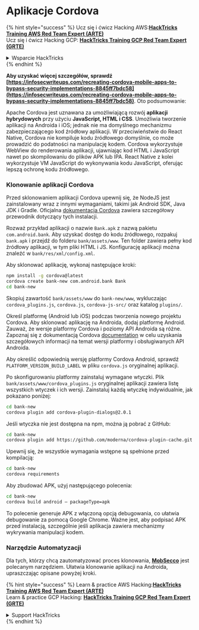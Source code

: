 # Aplikacje Cordova

{% hint style="success" %}
Ucz się i ćwicz Hacking AWS:<img src="/.gitbook/assets/arte.png" alt="" data-size="line">[**HackTricks Training AWS Red Team Expert (ARTE)**](https://training.hacktricks.xyz/courses/arte)<img src="/.gitbook/assets/arte.png" alt="" data-size="line">\
Ucz się i ćwicz Hacking GCP: <img src="/.gitbook/assets/grte.png" alt="" data-size="line">[**HackTricks Training GCP Red Team Expert (GRTE)**<img src="/.gitbook/assets/grte.png" alt="" data-size="line">](https://training.hacktricks.xyz/courses/grte)

<details>

<summary>Wsparcie HackTricks</summary>

* Sprawdź [**plany subskrypcyjne**](https://github.com/sponsors/carlospolop)!
* **Dołącz do** 💬 [**grupy Discord**](https://discord.gg/hRep4RUj7f) lub [**grupy telegramowej**](https://t.me/peass) lub **śledź** nas na **Twitterze** 🐦 [**@hacktricks\_live**](https://twitter.com/hacktricks\_live)**.**
* **Podziel się sztuczkami hackingowymi, przesyłając PR-y do** [**HackTricks**](https://github.com/carlospolop/hacktricks) i [**HackTricks Cloud**](https://github.com/carlospolop/hacktricks-cloud) repozytoriów na githubie.

</details>
{% endhint %}

**Aby uzyskać więcej szczegółów, sprawdź [https://infosecwriteups.com/recreating-cordova-mobile-apps-to-bypass-security-implementations-8845ff7bdc58](https://infosecwriteups.com/recreating-cordova-mobile-apps-to-bypass-security-implementations-8845ff7bdc58)**. Oto podsumowanie:

Apache Cordova jest uznawana za umożliwiającą rozwój **aplikacji hybrydowych** przy użyciu **JavaScript, HTML i CSS**. Umożliwia tworzenie aplikacji na Androida i iOS; jednak nie ma domyślnego mechanizmu zabezpieczającego kod źródłowy aplikacji. W przeciwieństwie do React Native, Cordova nie kompiluje kodu źródłowego domyślnie, co może prowadzić do podatności na manipulację kodem. Cordova wykorzystuje WebView do renderowania aplikacji, ujawniając kod HTML i JavaScript nawet po skompilowaniu do plików APK lub IPA. React Native z kolei wykorzystuje VM JavaScript do wykonywania kodu JavaScript, oferując lepszą ochronę kodu źródłowego.

### Klonowanie aplikacji Cordova

Przed sklonowaniem aplikacji Cordova upewnij się, że NodeJS jest zainstalowany wraz z innymi wymaganiami, takimi jak Android SDK, Java JDK i Gradle. Oficjalna [dokumentacja Cordova](https://cordova.apache.org/docs/en/11.x/guide/cli/#install-pre-requisites-for-building) zawiera szczegółowy przewodnik dotyczący tych instalacji.

Rozważ przykład aplikacji o nazwie `Bank.apk` z nazwą pakietu `com.android.bank`. Aby uzyskać dostęp do kodu źródłowego, rozpakuj `bank.apk` i przejdź do folderu `bank/assets/www`. Ten folder zawiera pełny kod źródłowy aplikacji, w tym pliki HTML i JS. Konfigurację aplikacji można znaleźć w `bank/res/xml/config.xml`.

Aby sklonować aplikację, wykonaj następujące kroki:
```bash
npm install -g cordova@latest
cordova create bank-new com.android.bank Bank
cd bank-new
```
Skopiuj zawartość `bank/assets/www` do `bank-new/www`, wykluczając `cordova_plugins.js`, `cordova.js`, `cordova-js-src/` oraz katalog `plugins/`.

Określ platformę (Android lub iOS) podczas tworzenia nowego projektu Cordova. Aby sklonować aplikację na Androida, dodaj platformę Android. Zauważ, że wersje platformy Cordova i poziomy API Androida są różne. Zapoznaj się z dokumentacją Cordova [documentation](https://cordova.apache.org/docs/en/11.x/guide/platforms/android/) w celu uzyskania szczegółowych informacji na temat wersji platformy i obsługiwanych API Androida.

Aby określić odpowiednią wersję platformy Cordova Android, sprawdź `PLATFORM_VERSION_BUILD_LABEL` w pliku `cordova.js` oryginalnej aplikacji.

Po skonfigurowaniu platformy zainstaluj wymagane wtyczki. Plik `bank/assets/www/cordova_plugins.js` oryginalnej aplikacji zawiera listę wszystkich wtyczek i ich wersji. Zainstaluj każdą wtyczkę indywidualnie, jak pokazano poniżej:
```bash
cd bank-new
cordova plugin add cordova-plugin-dialogs@2.0.1
```
Jeśli wtyczka nie jest dostępna na npm, można ją pobrać z GitHub:
```bash
cd bank-new
cordova plugin add https://github.com/moderna/cordova-plugin-cache.git
```
Upewnij się, że wszystkie wymagania wstępne są spełnione przed kompilacją:
```bash
cd bank-new
cordova requirements
```
Aby zbudować APK, użyj następującego polecenia:
```bash
cd bank-new
cordova build android — packageType=apk
```
To polecenie generuje APK z włączoną opcją debugowania, co ułatwia debugowanie za pomocą Google Chrome. Ważne jest, aby podpisać APK przed instalacją, szczególnie jeśli aplikacja zawiera mechanizmy wykrywania manipulacji kodem.

### Narzędzie Automatyzacji

Dla tych, którzy chcą zautomatyzować proces klonowania, **[MobSecco](https://github.com/Anof-cyber/MobSecco)** jest polecanym narzędziem. Ułatwia klonowanie aplikacji na Androida, upraszczając opisane powyżej kroki.

{% hint style="success" %}
Learn & practice AWS Hacking:<img src="/.gitbook/assets/arte.png" alt="" data-size="line">[**HackTricks Training AWS Red Team Expert (ARTE)**](https://training.hacktricks.xyz/courses/arte)<img src="/.gitbook/assets/arte.png" alt="" data-size="line">\
Learn & practice GCP Hacking: <img src="/.gitbook/assets/grte.png" alt="" data-size="line">[**HackTricks Training GCP Red Team Expert (GRTE)**<img src="/.gitbook/assets/grte.png" alt="" data-size="line">](https://training.hacktricks.xyz/courses/grte)

<details>

<summary>Support HackTricks</summary>

* Check the [**subscription plans**](https://github.com/sponsors/carlospolop)!
* **Join the** 💬 [**Discord group**](https://discord.gg/hRep4RUj7f) or the [**telegram group**](https://t.me/peass) or **follow** us on **Twitter** 🐦 [**@hacktricks\_live**](https://twitter.com/hacktricks\_live)**.**
* **Share hacking tricks by submitting PRs to the** [**HackTricks**](https://github.com/carlospolop/hacktricks) and [**HackTricks Cloud**](https://github.com/carlospolop/hacktricks-cloud) github repos.

</details>
{% endhint %}
